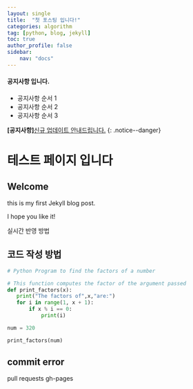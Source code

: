 ```yaml
---
layout: single
title:  "첫 포스팅 입니다!"
categories: algorithm
tag: [python, blog, jekyll]
toc: true
author_profile: false
sidebar:
    nav: "docs"
---
```



<div class="notice--success">
<h4>공지사항 입니다.</h4>
<ul>
    <li>공지사항 순서 1</li>
    <li>공지사항 순서 2</li>
    <li>공지사항 순서 3</li>
</ul>
</div>

**[공지사항]**[신규 업데이트 안내드립니다.](https://mmistakes.github.io/minimal-mistakes/docs/utility-classes/#notices)
{: .notice--danger}

# 테스트 페이지 입니다

## Welcome

this is my first Jekyll blog post.

I hope you like it!

실시간 반영 방법

## 코드 작성 방법

```python
# Python Program to find the factors of a number

# This function computes the factor of the argument passed
def print_factors(x):
   print("The factors of",x,"are:")
   for i in range(1, x + 1):
       if x % i == 0:
           print(i)

num = 320

print_factors(num)

```

## commit error
pull requests
gh-pages 
